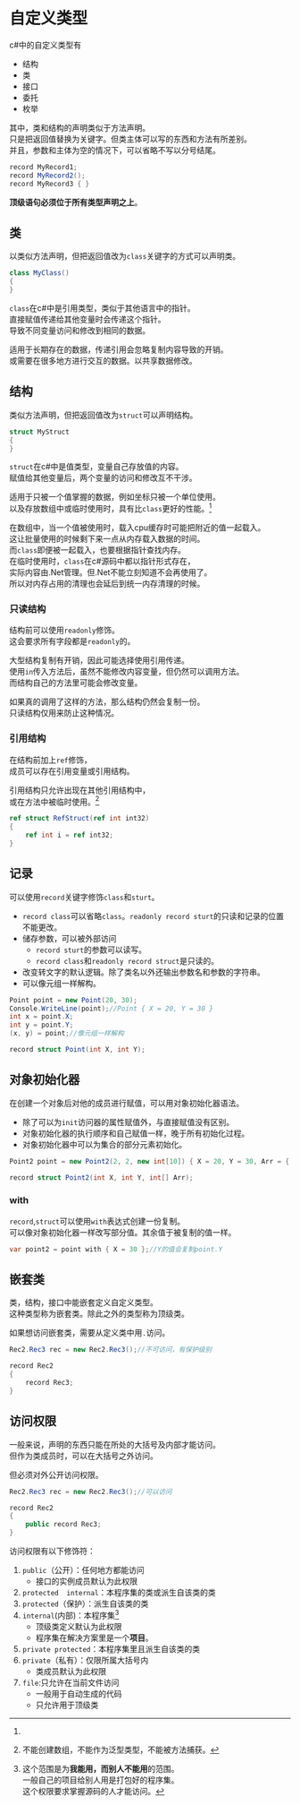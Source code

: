 ﻿# 自定义类型


c#中的自定义类型有

- 结构
- 类
- 接口
- 委托
- 枚举

其中，类和结构的声明类似于方法声明。  
只是把返回值替换为关键字。但类主体可以写的东西和方法有所差别。  
并且，参数和主体为空的情况下，可以省略不写以分号结尾。

```csharp
record MyRecord1;
record MyRecord2();
record MyRecord3 { }
```

**顶级语句必须位于所有类型声明之上**。

## 类

以类似方法声明，但把返回值改为`class`关键字的方式可以声明类。

```csharp
class MyClass()
{
}
```

`class`在c#中是引用类型，类似于其他语言中的指针。  
直接赋值传递给其他变量时会传递这个指针。  
导致不同变量访问和修改到相同的数据。

适用于长期存在的数据，传递引用会忽略复制内容导致的开销。  
或需要在很多地方进行交互的数据。以共享数据修改。

## 结构

类似方法声明，但把返回值改为`struct`可以声明结构。

```csharp
struct MyStruct
{
}
```

`struct`在c#中是值类型，变量自己存放值的内容。  
赋值给其他变量后，两个变量的访问和修改互不干涉。

适用于只被一个值掌握的数据，例如坐标只被一个单位使用。  
以及存放数组中或临时使用时，具有比`class`更好的性能。[^更好性能]

[^更好性能]:
在数组中，当一个值被使用时，载入cpu缓存时可能把附近的值一起载入。  
这让批量使用的时候剩下来一点从内存载入数据的时间。  
而`class`即便被一起载入，也要根据指针查找内存。  
在临时使用时，`class`在c#源码中都以指针形式存在，   
实际内容由.Net管理。但.Net不能立刻知道不会再使用了。  
所以对内存占用的清理也会延后到统一内存清理的时候。

### 只读结构

结构前可以使用`readonly`修饰。  
这会要求所有字段都是`readonly`的。

大型结构复制有开销，因此可能选择使用引用传递。  
使用`in`传入方法后，虽然不能修改内容变量，但仍然可以调用方法。  
而结构自己的方法里可能会修改变量。

如果真的调用了这样的方法，那么结构仍然会复制一份。  
只读结构仅用来防止这种情况。

### 引用结构

在结构前加上`ref`修饰，  
成员可以存在引用变量或引用结构。

引用结构只允许出现在其他引用结构中，  
或在方法中被临时使用。[^引用结构]

```csharp
ref struct RefStruct(ref int int32)
{
	ref int i = ref int32;
}
```

[^引用结构]:不能创建数组，不能作为泛型类型，不能被方法捕获。

## 记录

可以使用`record`关键字修饰`class`和`sturt`。  

- `record class`可以省略`class`。`readonly record sturt`的只读和记录的位置不能更改。
- 储存参数，可以被外部访问
    - `record sturt`的参数可以读写。  
	- `record class`和`readonly record struct`是只读的。
- 改变转文字的默认逻辑。除了类名以外还输出参数名和参数的字符串。
- 可以像元组一样解构。

```csharp
Point point = new Point(20, 30);
Console.WriteLine(point);//Point { X = 20, Y = 30 }
int x = point.X;
int y = point.Y;
(x, y) = point;//像元组一样解构

record struct Point(int X, int Y);
```

## 对象初始化器

在创建一个对象后对他的成员进行赋值，可以用对象初始化器语法。

- 除了可以为`init`访问器的属性赋值外，与直接赋值没有区别。
- 对象初始化器的执行顺序和自己赋值一样，晚于所有初始化过程。
- 对象初始化器中可以为集合的部分元素初始化。

```csharp
Point2 point = new Point2(2, 2, new int[10]) { X = 20, Y = 30, Arr = { [0] = 1 } };

record struct Point2(int X, int Y, int[] Arr);
```

### with

`record`,`struct`可以使用`with`表达式创建一份复制。  
可以像对象初始化器一样改写部分值。其余值于被复制的值一样。

```csharp
var point2 = point with { X = 30 };//Y的值会复制point.Y
```

## 嵌套类

类，结构，接口中能嵌套定义自定义类型。  
这种类型称为嵌套类。除此之外的类型称为顶级类。

如果想访问嵌套类，需要从定义类中用`.`访问。

```csharp
Rec2.Rec3 rec = new Rec2.Rec3();//不可访问，有保护级别

record Rec2
{
	record Rec3;
} 
```

## 访问权限

一般来说，声明的东西只能在所处的大括号及内部才能访问。  
但作为类成员时，可以在大括号之外访问。

但必须对外公开访问权限。

```csharp
Rec2.Rec3 rec = new Rec2.Rec3();//可以访问

record Rec2
{
	public record Rec3;
}
```

访问权限有以下修饰符：

1. `public`（公开）：任何地方都能访问
    - 接口的实例成员默认为此权限
2. `protected  internal`：本程序集的类或派生自该类的类
2. `protected`（保护）：派生自该类的类
2. `internal`(内部)：本程序集[^别人不能用]
    - 顶级类定义默认为此权限
    - 程序集在解决方案里是一个**项目**。
2. `private protected`：本程序集里且派生自该类的类
2. `private`（私有）：仅限所属大括号内  
    - 类成员默认为此权限
2. `file`:只允许在当前文件访问
   - 一般用于自动生成的代码
   - 只允许用于顶级类

[^别人不能用]:这个范围是为**我能用，而别人不能用**的范围。  
一般自己的项目给别人用是打包好的程序集。  
这个权限要求掌握源码的人才能访问。